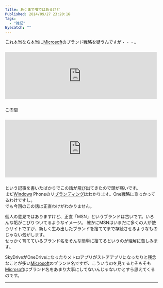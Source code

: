 ```yaml
---
Title: あくまで噂ではあるけど
Published: 2014/09/27 23:20:16
Tags:
  - "雑記"
Eyecatch: ""
---
```

<p>これ本当なら本当に<a class="keyword" href="http://d.hatena.ne.jp/keyword/Microsoft">Microsoft</a>のブランド戦略を疑うんですが・・・。</p>

<p><iframe src="http://hatenablog.com/embed?url=http%3A%2F%2Fwww.wpcentral.com%2Freport-claims-microsofts-bing-apps-be-fully-rebranded-msn-next" title="Report claims Microsoft&#39;s Bing apps to be fully rebranded with MSN name next week" scrolling="no" frameborder="0" style="width: 100%; height: 155px; max-width: 500px; margin: 10px 0px;"><a href="http://www.wpcentral.com/report-claims-microsofts-bing-apps-be-fully-rebranded-msn-next">Report claims Microsoft&#39;s Bing apps to be fully rebranded with MSN name next week</a></iframe></p>

<p>この間</p>

<p><iframe src="http://blog.thty.net/embed/2014/09/11/212051" title="違う、そうじゃない - Pandora Pocket" scrolling="no" frameborder="0" style="width: 100%; height: 190px; max-width: 500px; margin: 10px 0px;"><a href="http://blog.thty.net/entry/2014/09/11/212051">違う、そうじゃない - Pandora Pocket</a></iframe></p>

<p>という記事を書いたばかりでこの話が飛び出てきたので頭が痛いです。<br/>
まだ<a class="keyword" href="http://d.hatena.ne.jp/keyword/Windows">Windows</a> Phoneのリ<a class="keyword" href="http://d.hatena.ne.jp/keyword/%A5%D6%A5%E9%A5%F3%A5%C7%A5%A3%A5%F3%A5%B0">ブランディング</a>はわかります。One戦略に乗っかってるわけですし。<br/>
でも今回のこの話は正直わけがわかりません。</p>

<p>個人の意見ではありますけど、正直「MSN」というブランドは古いです。いろんな垢がこびりついてるようなイメージ。
確かにMSNはいまだに多くの人が使うサイトですが、新しく生み出したブランドを捨ててまで存続させるようなものじゃない気がします。<br/>
せっかく育てているブランド名をそんな簡単に捨てるというのが理解に苦しみます。</p>

<p>SkyDriveがOneDriveになったりメトロアプリがストアアプリになったりと残念なことが多い<a class="keyword" href="http://d.hatena.ne.jp/keyword/Microsoft">Microsoft</a>のブランド名ですが、こういうのを見てるとそもそも<a class="keyword" href="http://d.hatena.ne.jp/keyword/Microsoft">Microsoft</a>はブランド名をあまり大事にしてないんじゃないかとすら思えてくるのです。</p>

***